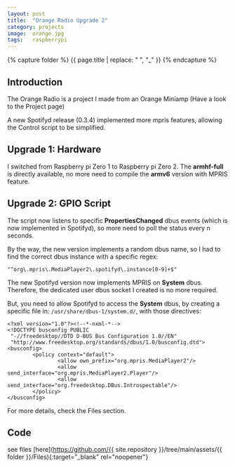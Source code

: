```yaml
---
layout: post
title:  "Orange Radio Upgrade 2"
category: projects
image:  orange.jpg
tags:   raspberrypi 
---
```

{% capture folder %}
{{ page.title | replace: " ", "_" }}
{% endcapture %}

## Introduction ##
The Orange Radio is a project I made from an Orange Miniamp (Have a look to the Project page)
<!--more-->

A new Spotifyd release (0.3.4) implemented more mpris features, allowing the Control script to be simplified.

## Upgrade 1: Hardware ##
I switched from Raspberry pi Zero 1 to Raspberry pi Zero 2.
The **armhf-full** is directly available, no more need to compile the **armv6** version with MPRIS feature.

## Upgrade 2: GPIO Script ##
The script now listens to specific **PropertiesChanged** dbus events (which is now implemented in Spotifyd), so more need to poll the status every n seconds.

By the way, the new version implements a random dbus name, so I had to find the correct dbus instance with a specific regex:
```
"^org\.mpris\.MediaPlayer2\.spotifyd\.instance[0-9]+$"
```

The new Spotifyd version now implements MPRIS on **System** dbus.
Therefore, the dedicated user dbus socket I created is no more required.

But, you need to allow Spotifyd to access the **System** dbus, by creating a specific file in: `/usr/share/dbus-1/system.d/`, with those directives:

```
<?xml version="1.0"?><!--*-nxml-*-->
<!DOCTYPE busconfig PUBLIC
 "-//freedesktop//DTD D-BUS Bus Configuration 1.0//EN"
 "http://www.freedesktop.org/standards/dbus/1.0/busconfig.dtd">
<busconfig>
        <policy context="default">
                <allow own_prefix="org.mpris.MediaPlayer2"/>
                <allow send_interface="org.mpris.MediaPlayer2.Player"/>
                <allow send_interface="org.freedesktop.DBus.Introspectable"/>
        </policy>
</busconfig>
```

For more details, check the Files section.

## Code ##
see files [here](https://github.com/{{ site.repository }}/tree/main/assets/{{ folder }}/Files){:target="_blank" rel="noopener"}